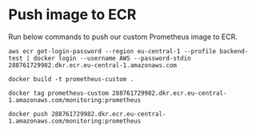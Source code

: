 # Push image to ECR
Run below commands to push our custom Prometheus image to ECR.
```
aws ecr get-login-password --region eu-central-1 --profile backend-test | docker login --username AWS --password-stdin 288761729982.dkr.ecr.eu-central-1.amazonaws.com
```

```
docker build -t prometheus-custom .
```

```
docker tag prometheus-custom 288761729982.dkr.ecr.eu-central-1.amazonaws.com/monitoring:prometheus
```

```
docker push 288761729982.dkr.ecr.eu-central-1.amazonaws.com/monitoring:prometheus
```